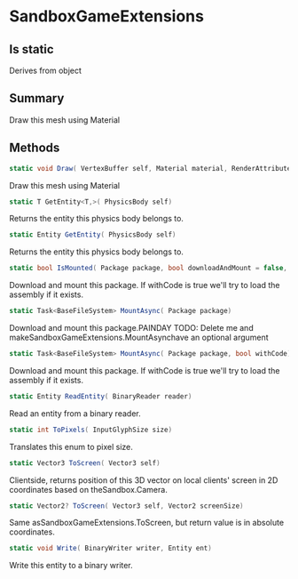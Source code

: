 # SandboxGameExtensions

## Is static
Derives from object

## Summary

Draw this mesh using Material
## Methods

```c#
static void Draw( VertexBuffer self, Material material, RenderAttributes attributes = null) 
```
Draw this mesh using Material
```c#
static T GetEntity<T,>( PhysicsBody self) 
```
Returns the entity this physics body belongs to.
```c#
static Entity GetEntity( PhysicsBody self) 
```
Returns the entity this physics body belongs to.
```c#
static bool IsMounted( Package package, bool downloadAndMount = false, bool withCode = false) 
```
Download and mount this package. If withCode is true we'll try to load the assembly if it exists.
```c#
static Task<BaseFileSystem> MountAsync( Package package) 
```
Download and mount this package.PAINDAY TODO: Delete me and makeSandboxGameExtensions.MountAsynchave an optional argument
```c#
static Task<BaseFileSystem> MountAsync( Package package, bool withCode) 
```
Download and mount this package. If withCode is true we'll try to load the assembly if it exists.
```c#
static Entity ReadEntity( BinaryReader reader) 
```
Read an entity from a binary reader.
```c#
static int ToPixels( InputGlyphSize size) 
```
Translates this enum to pixel size.
```c#
static Vector3 ToScreen( Vector3 self) 
```
Clientside, returns position of this 3D vector on local clients' screen in 2D coordinates based on theSandbox.Camera.
```c#
static Vector2? ToScreen( Vector3 self, Vector2 screenSize) 
```
Same asSandboxGameExtensions.ToScreen, but return value is in absolute coordinates.
```c#
static void Write( BinaryWriter writer, Entity ent) 
```
Write this entity to a binary writer.

